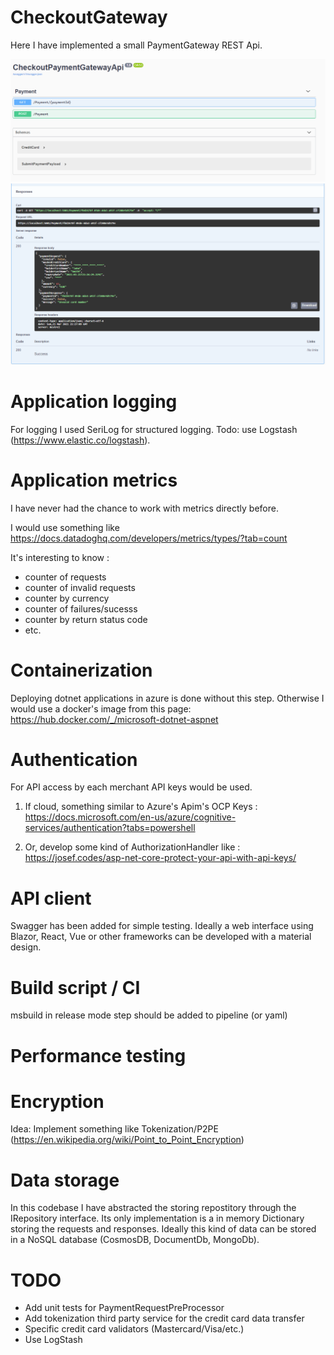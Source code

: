 # CheckoutGateway
Here I have implemented a small PaymentGateway REST Api. 

![Swagger APIs](pic1.PNG "Swagger APIs")
![Swagger Response](pic2.PNG "Swagger Response")

# Application logging
For logging I used SeriLog for structured logging. 
Todo: use Logstash (https://www.elastic.co/logstash). 

# Application metrics
I have never had the chance to work with metrics directly before.

I would use something like https://docs.datadoghq.com/developers/metrics/types/?tab=count

It's interesting to know :
- counter of requests
- counter of invalid requests
- counter by currency
- counter of failures/sucesss
- counter by return status code
- etc. 

# Containerization
Deploying dotnet applications in azure is done without this step.
Otherwise I would use a docker's image from this page: https://hub.docker.com/_/microsoft-dotnet-aspnet

# Authentication
For API access by each merchant API keys would be used. 

1. If cloud, something similar to Azure's Apim's OCP Keys :
https://docs.microsoft.com/en-us/azure/cognitive-services/authentication?tabs=powershell

2. Or, develop some kind of AuthorizationHandler like : 
https://josef.codes/asp-net-core-protect-your-api-with-api-keys/ 

# API client
Swagger has been added for simple testing.
Ideally a web interface using Blazor, React, Vue or other frameworks can be developed with a material design.

# Build script / CI
msbuild in release mode step should be added to pipeline (or yaml)

# Performance testing

# Encryption
Idea: Implement something like Tokenization/P2PE (https://en.wikipedia.org/wiki/Point_to_Point_Encryption)

# Data storage
In this codebase I have abstracted the storing repostitory through the IRepository interface. 
Its only implementation is a in memory Dictionary storing the requests and responses.
Ideally this kind of data can be stored in a NoSQL database (CosmosDB, DocumentDb, MongoDb).

# TODO
- Add unit tests for PaymentRequestPreProcessor
- Add tokenization third party service for the credit card data transfer
- Specific credit card validators (Mastercard/Visa/etc.) 
- Use LogStash
